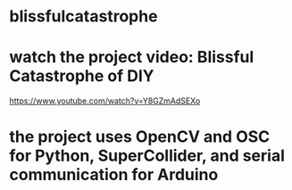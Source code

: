 # blissfulcatastrophe
# watch the project video: Blissful Catastrophe of DIY

https://www.youtube.com/watch?v=Y8GZmAdSEXo

# the project uses OpenCV and OSC for Python, SuperCollider, and serial communication for Arduino
